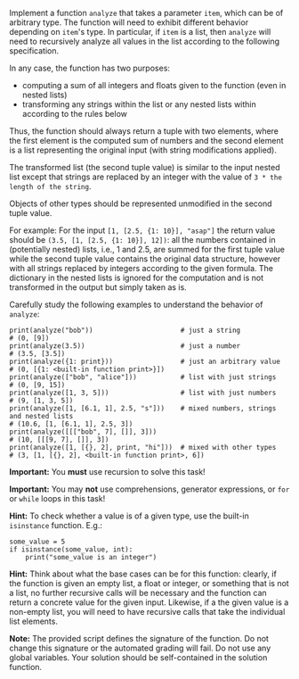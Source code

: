 Implement a function `analyze` that takes a parameter `item`, which can be of arbitrary type.
The function will need to exhibit different behavior depending on `item`'s type. In particular,
if `item` is a list, then `analyze` will need to recursively analyze all values in the list according to the following specification.

In any case, the function has two purposes:

 * computing a sum of all integers and floats given to the function (even in nested lists)
 * transforming any strings within the list or any nested lists within according to the rules below

Thus, the function should always return a tuple with two elements, where the first element is the computed sum of numbers and the second element is a list representing the original input (with string modifications applied).

The transformed list (the second tuple value) is similar to the input nested list except that strings
are replaced by an integer with the value of `3 * the length of the string`.

Objects of other types should be represented unmodified in the second tuple value.

For example: For the input `[1, [2.5, {1: 10}], "asap"]` the return value should be `(3.5, [1, [2.5, {1: 10}], 12])`: all the numbers contained in (potentially nested) lists, i.e., 1 and 2.5, are summed for the first tuple value while
the second tuple value contains the original data structure, however with all strings replaced by integers according to the given formula. The dictionary in the nested lists is ignored for the computation and
is not transformed in the output but simply taken as is.

Carefully study the following examples to understand the behavior of `analyze`:
```
print(analyze("bob"))                      # just a string
# (0, [9])
print(analyze(3.5))                        # just a number
# (3.5, [3.5])
print(analyze({1: print}))                 # just an arbitrary value
# (0, [{1: <built-in function print>}])
print(analyze(["bob", "alice"]))           # list with just strings
# (0, [9, 15])
print(analyze([1, 3, 5]))                  # list with just numbers
# (9, [1, 3, 5])
print(analyze([1, [6.1, 1], 2.5, "s"]))    # mixed numbers, strings and nested lists
# (10.6, [1, [6.1, 1], 2.5, 3])
print(analyze([[["bob", 7], []], 3]))
# (10, [[[9, 7], []], 3])
print(analyze([1, [{}, 2], print, "hi"]))  # mixed with other types
# (3, [1, [{}, 2], <built-in function print>, 6])
```

**Important:** You **must** use recursion to solve this task!

**Important:** You may **not** use comprehensions, generator expressions, or `for` or `while` loops in this task!

**Hint:** To check whether a value is of a given type, use the built-in `isinstance` function. E.g.:

```
some_value = 5
if isinstance(some_value, int):
    print("some_value is an integer")
```

**Hint:** Think about what the base cases can be for this function: clearly, if the function is given an empty list, a float or integer, or something that is not a list, no further recursive calls will be necessary and the function can return a concrete value for the given input. Likewise, if a the given value is a non-empty list, you will need to have recursive calls that take the individual list elements.

**Note:** The provided script defines the signature of the function. Do not
change this signature or the automated grading will fail. Do not use any
global variables. Your solution should be self-contained in the solution function.


